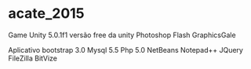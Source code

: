 # acate_2015


Game
Unity 5.0.1f1 versão free da unity
Photoshop
Flash
GraphicsGale

Aplicativo
bootstrap 3.0
Mysql 5.5
Php 5.0
NetBeans
Notepad++
JQuery
FileZilla
BitVize


